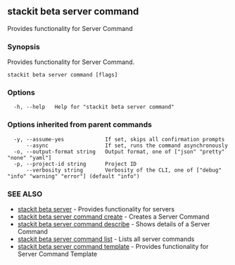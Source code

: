 ## stackit beta server command

Provides functionality for Server Command

### Synopsis

Provides functionality for Server Command.

```
stackit beta server command [flags]
```

### Options

```
  -h, --help   Help for "stackit beta server command"
```

### Options inherited from parent commands

```
  -y, --assume-yes             If set, skips all confirmation prompts
      --async                  If set, runs the command asynchronously
  -o, --output-format string   Output format, one of ["json" "pretty" "none" "yaml"]
  -p, --project-id string      Project ID
      --verbosity string       Verbosity of the CLI, one of ["debug" "info" "warning" "error"] (default "info")
```

### SEE ALSO

* [stackit beta server](./stackit_beta_server.md)	 - Provides functionality for servers
* [stackit beta server command create](./stackit_beta_server_command_create.md)	 - Creates a Server Command
* [stackit beta server command describe](./stackit_beta_server_command_describe.md)	 - Shows details of a Server Command
* [stackit beta server command list](./stackit_beta_server_command_list.md)	 - Lists all server commands
* [stackit beta server command template](./stackit_beta_server_command_template.md)	 - Provides functionality for Server Command Template

